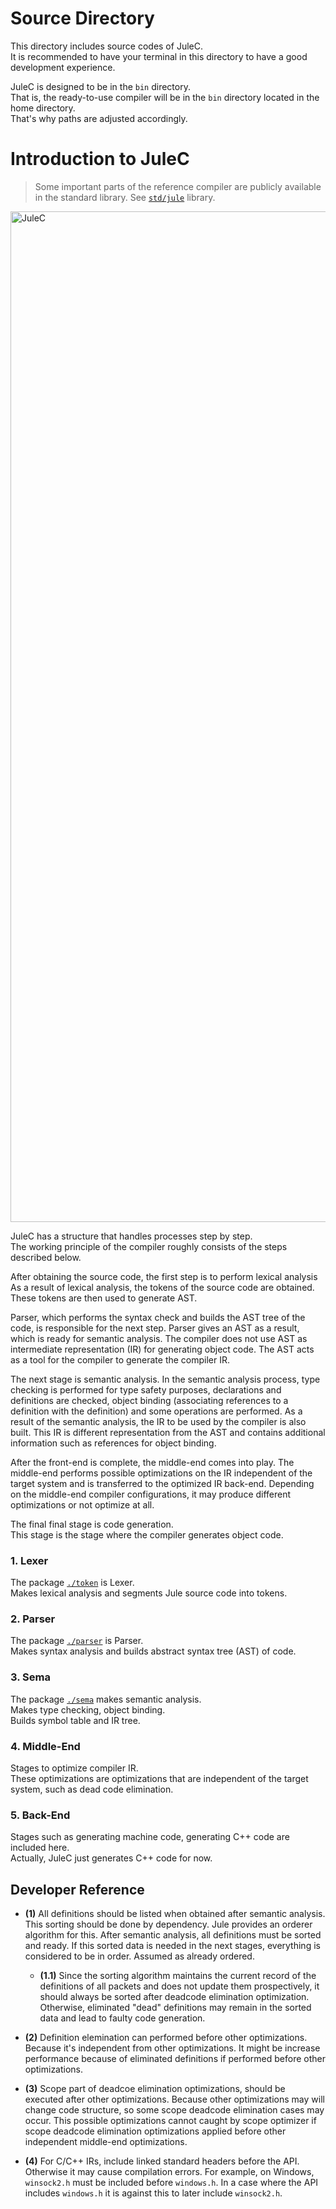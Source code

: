 # Source Directory

This directory includes source codes of JuleC. <br>
It is recommended to have your terminal in this directory to have a good development experience.

JuleC is designed to be in the `bin` directory. \
That is, the ready-to-use compiler will be in the `bin` directory located in the home directory. \
That's why paths are adjusted accordingly.

# Introduction to JuleC

> Some important parts of the reference compiler are publicly available in the standard library. See [`std/jule`](https://github.com/julelang/jule/tree/master/std/jule) library.

<img width="1617" alt="JuleC" src="https://github.com/julelang/jule/assets/54983926/648b9942-8662-4ba0-9ff8-bf66c32e0ba6">

JuleC has a structure that handles processes step by step. \
The working principle of the compiler roughly consists of the steps described below.

After obtaining the source code, the first step is to perform lexical analysis
As a result of lexical analysis, the tokens of the source code are obtained. 
These tokens are then used to generate AST.

Parser, which performs the syntax check and builds the AST tree of the code, is responsible for the next step.
Parser gives an AST as a result, which is ready for semantic analysis.
The compiler does not use AST as intermediate representation (IR) for generating object code.
The AST acts as a tool for the compiler to generate the compiler IR.

The next stage is semantic analysis.
In the semantic analysis process, type checking is performed for type safety purposes, declarations and definitions are checked, object binding (associating references to a definition with the definition) and some operations are performed.
As a result of the semantic analysis, the IR to be used by the compiler is also built.
This IR is different representation from the AST and contains additional information such as references for object binding.

After the front-end is complete, the middle-end comes into play.
The middle-end performs possible optimizations on the IR independent of the target system and is transferred to the optimized IR back-end.
Depending on the middle-end compiler configurations, it may produce different optimizations or not optimize at all.


The final final stage is code generation. \
This stage is the stage where the compiler generates object code.

### 1. Lexer

The package [``./token``](https://github.com/julelang/jule/tree/master/std/jule/token) is Lexer. \
Makes lexical analysis and segments Jule source code into tokens.

### 2. Parser

The package [``./parser``](https://github.com/julelang/jule/tree/master/std/jule/parser) is Parser. \
Makes syntax analysis and builds abstract syntax tree (AST) of code.

### 3. Sema

The package [``./sema``](https://github.com/julelang/jule/tree/master/std/jule/sema) makes semantic analysis. \
Makes type checking, object binding. \
Builds symbol table and IR tree.

### 4. Middle-End

Stages to optimize compiler IR. \
These optimizations are optimizations that are independent of the target system, such as dead code elimination.

### 5. Back-End

Stages such as generating machine code, generating C++ code are included here. \
Actually, JuleC just generates C++ code for now.


## Developer Reference

- **(1)** All definitions should be listed when obtained after semantic analysis. This sorting should be done by dependency. Jule provides an orderer algorithm for this. After semantic analysis, all definitions must be sorted and ready. If this sorted data is needed in the next stages, everything is considered to be in order. Assumed as already ordered.

    - **(1.1)** Since the sorting algorithm maintains the current record of the definitions of all packets and does not update them prospectively, it should always be sorted after deadcode elimination optimization. Otherwise, eliminated "dead" definitions may remain in the sorted data and lead to faulty code generation.

- **(2)** Definition elemination can performed before other optimizations. Because it's independent from other optimizations. It might be increase performance because of eliminated definitions if performed before other optimizations.

- **(3)** Scope part of deadcoe elimination optimizations, should be executed after other optimizations. Because other optimizations may will change code structure, so some scope deadcode elimination cases may occur. This possible optimizations cannot caught by scope optimizer if scope deadcode elimination optimizations applied before other independent middle-end optimizations.

- **(4)** For C/C++ IRs, include linked standard headers before the API. Otherwise it may cause compilation errors. For example, on Windows, `winsock2.h` must be included before `windows.h`. In a case where the API includes `windows.h` it is against this to later include `winsock2.h`.